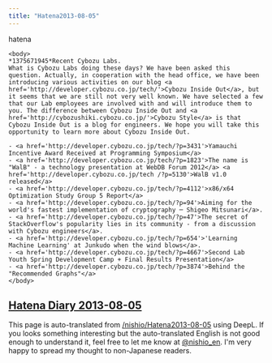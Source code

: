```yaml
---
title: "Hatena2013-08-05"
---
```


hatena

```
<body>
*1375671945*Recent Cybozu Labs.
What is Cybozu Labs doing these days? We have been asked this question. Actually, in cooperation with the head office, we have been introducing various activities on our blog <a href='http://developer.cybozu.co.jp/tech/'>Cybozu Inside Out</a>, but it seems that we are still not very well known. We have selected a few that our Lab employees are involved with and will introduce them to you. The difference between Cybozu Inside Out and <a href='http://cybozushiki.cybozu.co.jp/'>Cybozu Style</a> is that Cybozu Inside Out is a blog for engineers. We hope you will take this opportunity to learn more about Cybozu Inside Out.

- <a href='http://developer.cybozu.co.jp/tech/?p=3431'>Yamauchi Incentive Award Received at Programming Symposium</a>
- <a href='http://developer.cybozu.co.jp/tech/?p=1823'>The name is "WalB" - a technology presentation at WebDB Forum 2012</a> <a href='http://developer.cybozu.co.jp/tech /?p=5130'>WalB v1.0 released</a>
- <a href='http://developer.cybozu.co.jp/tech/?p=4112'>x86/x64 Optimization Study Group 5 Report</a>
- <a href='http://developer.cybozu.co.jp/tech/?p=94'>Aiming for the world's fastest implementation of cryptography ─ Shigeo Mitsunari</a>.
- <a href='http://developer.cybozu.co.jp/tech/?p=47'>The secret of StackOverflow's popularity lies in its community - from a discussion with Cybozu engineers</a>.
- <a href='http://developer.cybozu.co.jp/tech/?p=654'>'Learning Machine Learning' at Junkudo when the wind blows</a>.
- <a href='http://developer.cybozu.co.jp/tech/?p=4667'>Second Lab Youth Spring Development Camp + Final Results Presentation</a>
- <a href='http://developer.cybozu.co.jp/tech/?p=3874'>Behind the "Recommended Graphs"</a>
</body>
```


[Hatena Diary 2013-08-05](https://nishiohirokazu.hatenadiary.org/archive/2013/08/05)
---
This page is auto-translated from [/nishio/Hatena2013-08-05](https://scrapbox.io/nishio/Hatena2013-08-05) using DeepL. If you looks something interesting but the auto-translated English is not good enough to understand it, feel free to let me know at [@nishio_en](https://twitter.com/nishio_en). I'm very happy to spread my thought to non-Japanese readers.